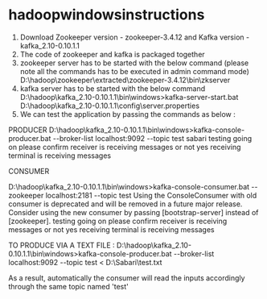 # hadoopwindowsinstructions

1. Download Zookeeper version - zookeeper-3.4.12 and Kafka version - kafka_2.10-0.10.1.1
2. The code of zookeeper and kafka is packaged together
3. zookeeper server has to be started with the below command (please note all the commands has to be executed in admin command mode)
	D:\hadoop\zookeeper\extracted\zookeeper-3.4.12\bin\zkserver
4. kafka server has to be started with the below command
	D:\hadoop\kafka_2.10-0.10.1.1\bin\windows>kafka-server-start.bat D:\hadoop\kafka_2.10-0.10.1.1\config\server.properties
5. We can test the application by passing the commands as below : 

PRODUCER 
D:\hadoop\kafka_2.10-0.10.1.1\bin\windows>kafka-console-producer.bat --broker-list localhost:9092 --topic test
sabari
testing
going on
please confirm
receiver is
receiving messages
or not
yes
receiving terminal is receiving messages

CONSUMER 

D:\hadoop\kafka_2.10-0.10.1.1\bin\windows>kafka-console-consumer.bat --zookeeper localhost:2181 --topic test
Using the ConsoleConsumer with old consumer is deprecated and will be removed in a future major release. Consider using the new consumer by passing [bootstrap-server] instead of [zookeeper].
testing
going on
please confirm
receiver is
receiving messages
or not
yes
receiving terminal is receiving messages

TO PRODUCE VIA A TEXT FILE : 
D:\hadoop\kafka_2.10-0.10.1.1\bin\windows>kafka-console-producer.bat --broker-list localhost:9092 --topic test < D:\Sabari\test.txt

As a result, automatically the consumer will read the inputs accordingly through the same topic named 'test'
